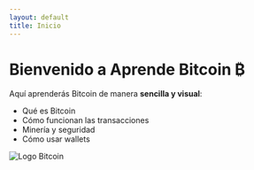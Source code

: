 ```yaml
---
layout: default
title: Inicio
---
```


# Bienvenido a Aprende Bitcoin ₿

Aquí aprenderás Bitcoin de manera **sencilla y visual**:

- Qué es Bitcoin
- Cómo funcionan las transacciones
- Minería y seguridad
- Cómo usar wallets

![Logo Bitcoin](https://upload.wikimedia.org/wikipedia/commons/4/46/Bitcoin.svg)
